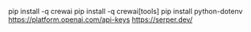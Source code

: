 pip install -q crewai
pip install -q crewai[tools]
pip install python-dotenv
https://platform.openai.com/api-keys 
https://serper.dev/
